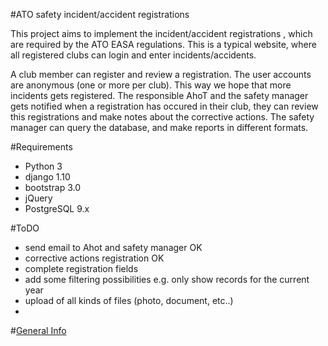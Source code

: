 #ATO safety incident/accident registrations

This project aims to implement the incident/accident registrations , 
which are required by the ATO EASA regulations. This is a typical 
website, where all registered clubs can login and enter incidents/accidents.

A club member can register and review a registration. The user accounts are anonymous (one or more per club). This way we hope that more incidents gets registered.
The responsible AhoT and the safety manager gets notified when a registration has occured in their club, they can review this registrations and make notes about the corrective actions.
The safety manager can query the database, and make reports in different formats.

#Requirements

* Python 3
* django 1.10
* bootstrap 3.0
* jQuery
* PostgreSQL 9.x

#ToDO
* send email to Ahot and safety manager OK
* corrective actions registration OK
* complete registration fields
* add some filtering possibilities e.g. only show records for the current year
* upload of all kinds of files (photo, document, etc..)
*

#[General Info](docs/general.md)

 